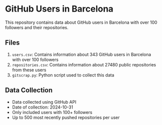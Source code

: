 # GitHub Users in Barcelona

This repository contains data about GitHub users in Barcelona with over 100 followers and their repositories.

## Files

1. `users.csv`: Contains information about 343 GitHub users in Barcelona with over 100 followers
2. `repositories.csv`: Contains information about 27480 public repositories from these users
3. `gitscrap.py`: Python script used to collect this data

## Data Collection

- Data collected using GitHub API
- Date of collection: 2024-10-31
- Only included users with 100+ followers
- Up to 500 most recently pushed repositories per user
